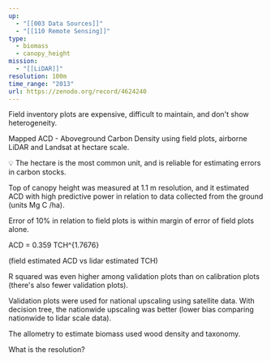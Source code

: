 ```yaml
---
up:
  - "[[003 Data Sources]]"
  - "[[110 Remote Sensing]]"
type:
  - biomass
  - canopy_height
mission:
  - "[[LiDAR]]"
resolution: 100m
time_range: "2013"
url: https://zenodo.org/record/4624240
---
```

Field inventory plots are expensive, difficult to maintain, and don't show heterogeneity. 

Mapped ACD - Aboveground Carbon Density using field plots, airborne LiDAR and Landsat at hectare scale. 

💡 The hectare is the most common unit, and is reliable for estimating errors in carbon stocks. 

Top of canopy height was measured at 1.1 m resolution, and it estimated ACD with high predictive power in relation to data collected from the ground (units Mg C /ha). 

Error of 10% in relation to field plots is within margin of error of field plots alone. 

ACD = 0.359 TCH^{1.7676} 

(field estimated ACD vs lidar estimated TCH) 

R squared was even higher among validation plots than on calibration plots (there's also fewer validation plots). 

Validation plots were used for national upscaling using satellite data. With decision tree, the nationwide upscaling was better (lower bias comparing nationwide to lidar scale data). 

The allometry to estimate biomass used wood density and taxonomy. 

What is the resolution? 

